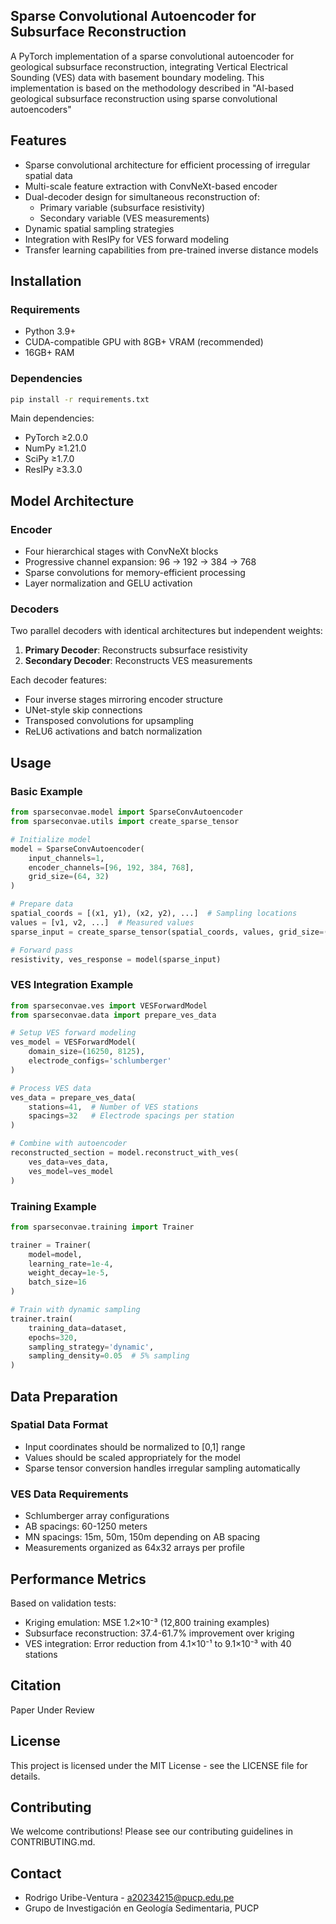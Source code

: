 ## Sparse Convolutional Autoencoder for Subsurface Reconstruction

A PyTorch implementation of a sparse convolutional autoencoder for geological subsurface reconstruction, integrating Vertical Electrical Sounding (VES) data with basement boundary modeling. This implementation is based on the methodology described in "AI-based geological subsurface reconstruction using sparse convolutional autoencoders" 

## Features

- Sparse convolutional architecture for efficient processing of irregular spatial data
- Multi-scale feature extraction with ConvNeXt-based encoder
- Dual-decoder design for simultaneous reconstruction of:
  - Primary variable (subsurface resistivity)
  - Secondary variable (VES measurements)
- Dynamic spatial sampling strategies
- Integration with ResIPy for VES forward modeling
- Transfer learning capabilities from pre-trained inverse distance models

## Installation

### Requirements
- Python 3.9+
- CUDA-compatible GPU with 8GB+ VRAM (recommended)
- 16GB+ RAM

### Dependencies
```bash
pip install -r requirements.txt
```

Main dependencies:
- PyTorch ≥2.0.0
- NumPy ≥1.21.0
- SciPy ≥1.7.0
- ResIPy ≥3.3.0

## Model Architecture

### Encoder
- Four hierarchical stages with ConvNeXt blocks
- Progressive channel expansion: 96 → 192 → 384 → 768
- Sparse convolutions for memory-efficient processing
- Layer normalization and GELU activation

### Decoders
Two parallel decoders with identical architectures but independent weights:
1. **Primary Decoder**: Reconstructs subsurface resistivity
2. **Secondary Decoder**: Reconstructs VES measurements

Each decoder features:
- Four inverse stages mirroring encoder structure
- UNet-style skip connections
- Transposed convolutions for upsampling
- ReLU6 activations and batch normalization

## Usage

### Basic Example
```python
from sparseconvae.model import SparseConvAutoencoder
from sparseconvae.utils import create_sparse_tensor

# Initialize model
model = SparseConvAutoencoder(
    input_channels=1,
    encoder_channels=[96, 192, 384, 768],
    grid_size=(64, 32)
)

# Prepare data
spatial_coords = [(x1, y1), (x2, y2), ...]  # Sampling locations
values = [v1, v2, ...]  # Measured values
sparse_input = create_sparse_tensor(spatial_coords, values, grid_size=(64, 32))

# Forward pass
resistivity, ves_response = model(sparse_input)
```

### VES Integration Example
```python
from sparseconvae.ves import VESForwardModel
from sparseconvae.data import prepare_ves_data

# Setup VES forward modeling
ves_model = VESForwardModel(
    domain_size=(16250, 8125),
    electrode_configs='schlumberger'
)

# Process VES data
ves_data = prepare_ves_data(
    stations=41,  # Number of VES stations
    spacings=32   # Electrode spacings per station
)

# Combine with autoencoder
reconstructed_section = model.reconstruct_with_ves(
    ves_data=ves_data,
    ves_model=ves_model
)
```

### Training Example
```python
from sparseconvae.training import Trainer

trainer = Trainer(
    model=model,
    learning_rate=1e-4,
    weight_decay=1e-5,
    batch_size=16
)

# Train with dynamic sampling
trainer.train(
    training_data=dataset,
    epochs=320,
    sampling_strategy='dynamic',
    sampling_density=0.05  # 5% sampling
)
```

## Data Preparation

### Spatial Data Format
- Input coordinates should be normalized to [0,1] range
- Values should be scaled appropriately for the model
- Sparse tensor conversion handles irregular sampling automatically

### VES Data Requirements
- Schlumberger array configurations
- AB spacings: 60-1250 meters
- MN spacings: 15m, 50m, 150m depending on AB spacing
- Measurements organized as 64x32 arrays per profile

## Performance Metrics

Based on validation tests:
- Kriging emulation: MSE 1.2×10⁻³ (12,800 training examples)
- Subsurface reconstruction: 37.4-61.7% improvement over kriging
- VES integration: Error reduction from 4.1×10⁻¹ to 9.1×10⁻³ with 40 stations

## Citation

Paper Under Review

## License

This project is licensed under the MIT License - see the LICENSE file for details.

## Contributing

We welcome contributions! Please see our contributing guidelines in CONTRIBUTING.md.

## Contact

- Rodrigo Uribe-Ventura - a20234215@pucp.edu.pe
- Grupo de Investigación en Geología Sedimentaria, PUCP
